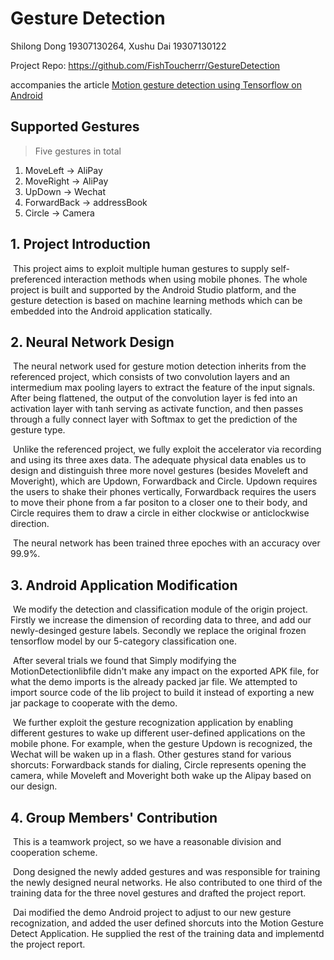 # Gesture Detection

Shilong Dong 19307130264,  Xushu Dai 19307130122

Project Repo: https://github.com/FishToucherrr/GestureDetection

accompanies the article [Motion gesture detection using Tensorflow on Android](http://blog.lemberg.co.uk/motion-gesture-detection-using-tensorflow-android)



## Supported Gestures

> Five gestures in total

1. MoveLeft -> AliPay
2. MoveRight -> AliPay
3. UpDown -> Wechat
4. ForwardBack -> addressBook
5. Circle -> Camera

## 1. Project Introduction

​		This project aims to exploit multiple human gestures to supply self-preferenced interaction methods when using mobile phones. The whole project is built and supported by the Android Studio platform, and the gesture detection is based on machine learning methods which can be embedded into the Android application statically.

## 2. Neural Network Design

​		The neural network used for gesture motion detection inherits from the referenced project, which consists of two convolution layers and an intermedium max pooling layers to extract the feature of the input signals. After being flattened, the output of the convolution layer is fed into an activation layer with tanh serving as activate function, and then passes through a fully connect layer with Softmax to get the prediction of the gesture type.

​		Unlike the referenced project, we fully exploit the accelerator via recording and using its three axes data. The adequate physical data enables us to design and distinguish three more novel gestures (besides Moveleft and Moveright), which are Updown, Forwardback and Circle. Updown requires the users to shake their phones vertically, Forwardback requires the users to move their phone from a far positon to a closer one to their body, and Circle requires them to draw a circle in either clockwise or anticlockwise direction. 

​		The neural network has been trained three epoches with an accuracy over 99.9%.

## 3. Android Application Modification

​		We modify the detection and classification module of the origin project. Firstly we increase the dimension of recording data to three, and add our newly-desinged gesture labels. Secondly we replace the original frozen tensorflow model by our 5-category classification one.

​		After several trials we found that Simply modifying the MotionDetectionlibfile didn't make any impact on the exported APK file, for what the demo imports is the already packed jar file. We attempted to import source code of the lib project to build it instead of exporting a new jar package to cooperate with the demo.

​		We further exploit the gesture recognization application by enabling different gestures to wake  up different user-defined applications on the mobile phone. For example, when the gesture Updown is recognized, the Wechat will be waken up in a flash. Other gestures stand for various shorcuts: Forwardback stands for dialing, Circle represents opening the camera, while Moveleft and Moveright both wake up the Alipay based on our design.

## 4. Group Members' Contribution

​		This is a teamwork project, so we have a reasonable division and cooperation scheme. 

​		Dong designed the newly added gestures and was responsible for training the newly designed neural networks. He also contributed to one third of the training data for the three novel gestures and drafted the project report.

​		Dai modified the demo Android project to adjust to our new gesture recognization, and added the user defined shorcuts into the Motion Gesture Detect Application. He supplied the rest of the training data and implementd the project report.

